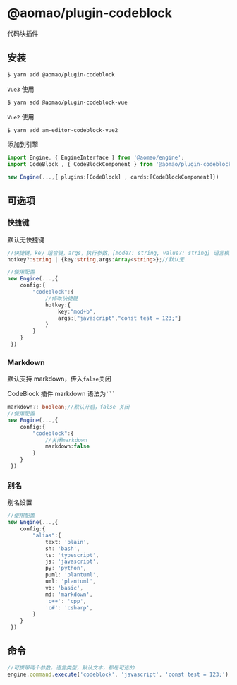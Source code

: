 # @aomao/plugin-codeblock

代码块插件

## 安装

```bash
$ yarn add @aomao/plugin-codeblock
```

`Vue3` 使用

```bash
$ yarn add @aomao/plugin-codeblock-vue
```

`Vue2` 使用

```bash
$ yarn add am-editor-codeblock-vue2
```

添加到引擎

```ts
import Engine, { EngineInterface } from '@aomao/engine';
import CodeBlock , { CodeBlockComponent } from '@aomao/plugin-codeblock';

new Engine(...,{ plugins:[CodeBlock] , cards:[CodeBlockComponent]})
```

## 可选项

### 快捷键

默认无快捷键

```ts
//快捷键，key 组合键，args，执行参数，[mode?: string, value?: string] 语言模式：可选，代码文本：可选
hotkey?:string | {key:string,args:Array<string>};//默认无

//使用配置
new Engine(...,{
    config:{
        "codeblock":{
            //修改快捷键
            hotkey:{
                key:"mod+b",
                args:["javascript","const test = 123;"]
            }
        }
    }
 })
```

### Markdown

默认支持 markdown，传入`false`关闭

CodeBlock 插件 markdown 语法为` ``` `

```ts
markdown?: boolean;//默认开启，false 关闭
//使用配置
new Engine(...,{
    config:{
        "codeblock":{
            //关闭markdown
            markdown:false
        }
    }
 })
```

### 别名

别名设置

```ts
//使用配置
new Engine(...,{
    config:{
        "alias":{
            text: 'plain',
            sh: 'bash',
            ts: 'typescript',
            js: 'javascript',
            py: 'python',
            puml: 'plantuml',
            uml: 'plantuml',
            vb: 'basic',
            md: 'markdown',
            'c++': 'cpp',
            'c#': 'csharp',
        }
    }
 })
```

## 命令

```ts
//可携带两个参数，语言类型，默认文本，都是可选的
engine.command.execute('codeblock', 'javascript', 'const test = 123;');
```
